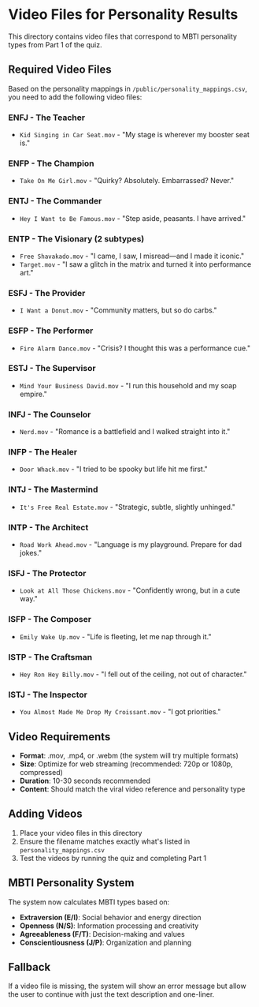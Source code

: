 # Video Files for Personality Results

This directory contains video files that correspond to MBTI personality types from Part 1 of the quiz.

## Required Video Files

Based on the personality mappings in `/public/personality_mappings.csv`, you need to add the following video files:

### ENFJ - The Teacher
- `Kid Singing in Car Seat.mov` - "My stage is wherever my booster seat is."

### ENFP - The Champion  
- `Take On Me Girl.mov` - "Quirky? Absolutely. Embarrassed? Never."

### ENTJ - The Commander
- `Hey I Want to Be Famous.mov` - "Step aside, peasants. I have arrived."

### ENTP - The Visionary (2 subtypes)
- `Free Shavakado.mov` - "I came, I saw, I misread—and I made it iconic."
- `Target.mov` - "I saw a glitch in the matrix and turned it into performance art."

### ESFJ - The Provider
- `I Want a Donut.mov` - "Community matters, but so do carbs."

### ESFP - The Performer
- `Fire Alarm Dance.mov` - "Crisis? I thought this was a performance cue."

### ESTJ - The Supervisor
- `Mind Your Business David.mov` - "I run this household and my soap empire."

### INFJ - The Counselor
- `Nerd.mov` - "Romance is a battlefield and I walked straight into it."

### INFP - The Healer
- `Door Whack.mov` - "I tried to be spooky but life hit me first."

### INTJ - The Mastermind
- `It's Free Real Estate.mov` - "Strategic, subtle, slightly unhinged."

### INTP - The Architect
- `Road Work Ahead.mov` - "Language is my playground. Prepare for dad jokes."

### ISFJ - The Protector
- `Look at All Those Chickens.mov` - "Confidently wrong, but in a cute way."

### ISFP - The Composer
- `Emily Wake Up.mov` - "Life is fleeting, let me nap through it."

### ISTP - The Craftsman
- `Hey Ron Hey Billy.mov` - "I fell out of the ceiling, not out of character."

### ISTJ - The Inspector
- `You Almost Made Me Drop My Croissant.mov` - "I got priorities."

## Video Requirements

- **Format**: .mov, .mp4, or .webm (the system will try multiple formats)
- **Size**: Optimize for web streaming (recommended: 720p or 1080p, compressed)
- **Duration**: 10-30 seconds recommended
- **Content**: Should match the viral video reference and personality type

## Adding Videos

1. Place your video files in this directory
2. Ensure the filename matches exactly what's listed in `personality_mappings.csv`
3. Test the videos by running the quiz and completing Part 1

## MBTI Personality System

The system now calculates MBTI types based on:
- **Extraversion (E/I)**: Social behavior and energy direction
- **Openness (N/S)**: Information processing and creativity
- **Agreeableness (F/T)**: Decision-making and values
- **Conscientiousness (J/P)**: Organization and planning

## Fallback

If a video file is missing, the system will show an error message but allow the user to continue with just the text description and one-liner. 
